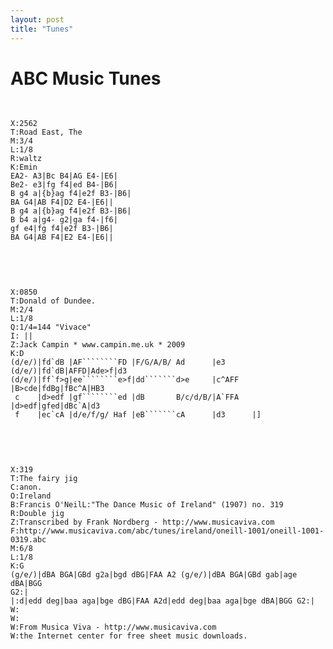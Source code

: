 ```yaml
---
layout: post
title: "Tunes"
---
```

# ABC Music Tunes

<div class="page-content">
<pre class="abc-tune">

    X:2562
    T:Road East, The
    M:3/4
    L:1/8
    R:waltz
    K:Emin
    EA2- A3|Bc B4|AG E4-|E6|
    Be2- e3|fg f4|ed B4-|B6|
    B g4 a|{b}ag f4|e2f B3-|B6|
    BA G4|AB F4|D2 E4-|E6||
    B g4 a|{b}ag f4|e2f B3-|B6|
    B b4 a|g4- g2|ga f4-|f6|
    gf e4|fg f4|e2f B3-|B6|
    BA G4|AB F4|E2 E4-|E6||

</pre>
<pre layout-fill class="abc-tune">

    X:0850
    T:Donald of Dundee.
    M:2/4
    L:1/8
    Q:1/4=144 "Vivace"
    I: ||
    Z:Jack Campin * www.campin.me.uk * 2009
    K:D
    (d/e/)|fd`dB |AF````````FD |F/G/A/B/ Ad      |e3 (d/e/)|fd`dB|AFFD|Ade>f|d3
    (d/e/)|ff`f>g|ee````````e>f|dd```````d>e     |c^AFF    |B>cde|fdBg|fBc^A|HB3
     c    |d>edf |gf````````ed |dB       B/c/d/B/|A`FFA    |d>edf|gfed|dBc`A|d3
     f    |ec`cA |d/e/f/g/ Haf |eB```````cA      |d3      |]

</pre>
<pre class="abc-tune">

    X:319
    T:The fairy jig
    C:anon.
    O:Ireland
    B:Francis O'NeilL:"The Dance Music of Ireland" (1907) no. 319
    R:Double jig
    Z:Transcribed by Frank Nordberg - http://www.musicaviva.com
    F:http://www.musicaviva.com/abc/tunes/ireland/oneill-1001/oneill-1001-0319.abc
    M:6/8
    L:1/8
    K:G
    (g/e/)|dBA BGA|GBd g2a|bgd dBG|FAA A2 (g/e/)|dBA BGA|GBd gab|age dBA|BGG
    G2:|
    |:d|edd deg|baa aga|bge dBG|FAA A2d|edd deg|baa aga|bge dBA|BGG G2:|
    W:
    W:
    W:From Musica Viva - http://www.musicaviva.com
    W:the Internet center for free sheet music downloads.

</pre>
</div>
